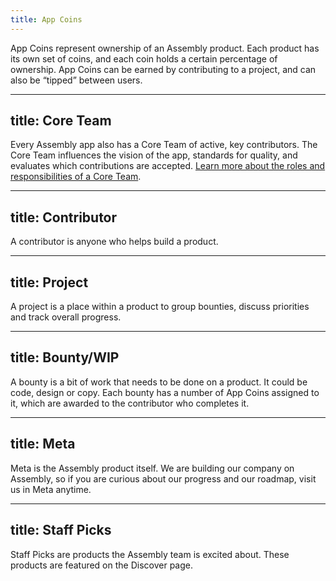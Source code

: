 ```yaml
---
title: App Coins
---
```


App Coins represent ownership of an Assembly product. Each product has its own set of coins, and each coin holds a certain percentage of ownership. App Coins can be earned by contributing to a project, and can also be “tipped” between users.

---
title: Core Team
---

Every Assembly app also has a Core Team of active, key contributors. The Core Team influences the vision of the app, standards for quality, and evaluates which contributions are accepted. [Learn more about the roles and responsibilities of a Core Team](https://assemblymade.com/core-team).

---
title: Contributor
---

A contributor is anyone who helps build a product.

---
title: Project
---

A project is a place within a product to group bounties, discuss priorities and track overall progress.

---
title: Bounty/WIP
---

A bounty is a bit of work that needs to be done on a product. It could be code, design or copy. Each bounty has a number of App Coins assigned to it, which are awarded to the contributor who completes it.

---
title: Meta
---

Meta is the Assembly product itself. We are building our company on Assembly, so if you are curious about our progress and our roadmap, visit us in Meta anytime.

---
title: Staff Picks
---

Staff Picks are products the Assembly team is excited about. These products are featured on the Discover page.
